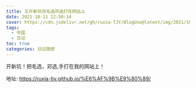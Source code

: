 ```yaml
---
title: 又开新坑将毛选邓选打在网站上
date: 2021-10-11 22:50:14
cover: https://cdn.jsdelivr.net/gh/ruxia-TJY/BlogUse@latest/img/2021/10/11/cover.png
tags: 
  - 中国
  - 日记
toc: true
categories: 日记随想
---
```


开新坑！把毛选，邓选,手打在我的网站上！

地址: https://ruxia-tjy.github.io/%E6%AF%9B%E9%80%89/

